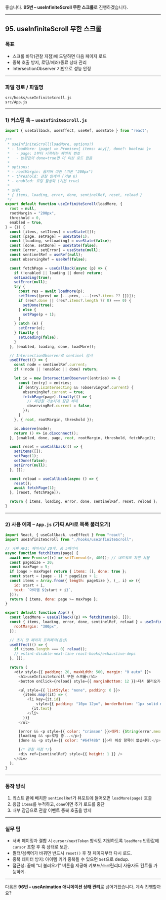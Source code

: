 좋습니다. **95번 – useInfiniteScroll 무한 스크롤**로 진행하겠습니다.

---

## 95. useInfiniteScroll 무한 스크롤

### 목표

* 스크롤 바닥(관찰 지점)에 도달하면 다음 페이지 로드
* 중복 호출 방지, 로딩/에러/종료 상태 관리
* IntersectionObserver 기반으로 성능 안정

---

### 파일 경로 / 파일명

```
src/hooks/useInfiniteScroll.js
src/App.js
```

---

### 1) 커스텀 훅 – `useInfiniteScroll.js`

```javascript
import { useCallback, useEffect, useRef, useState } from "react";

/**
 * useInfiniteScroll(loadMore, options?)
 * - loadMore: (page) => Promise<{ items: any[], done?: boolean }>
 *   - page: 1부터 시작하는 페이지 번호
 *   - 반환값의 done=true면 더 이상 로드 없음
 *
 * options:
 * - rootMargin: 옵저버 마진 (기본 "200px")
 * - threshold: 관찰 임계치 (기본 0)
 * - enabled: 로딩 활성화 (기본 true)
 *
 * 반환:
 * { items, loading, error, done, sentinelRef, reset, reload }
 */
export default function useInfiniteScroll(loadMore, {
  root = null,
  rootMargin = "200px",
  threshold = 0,
  enabled = true,
} = {}) {
  const [items, setItems] = useState([]);
  const [page, setPage] = useState(1);
  const [loading, setLoading] = useState(false);
  const [done, setDone] = useState(false);
  const [error, setError] = useState(null);
  const sentinelRef = useRef(null);
  const observingRef = useRef(false);

  const fetchPage = useCallback(async (p) => {
    if (!enabled || loading || done) return;
    setLoading(true);
    setError(null);
    try {
      const res = await loadMore(p);
      setItems((prev) => [...prev, ...(res?.items ?? [])]);
      if (res?.done || (res?.items?.length ?? 0) === 0) {
        setDone(true);
      } else {
        setPage(p + 1);
      }
    } catch (e) {
      setError(e);
    } finally {
      setLoading(false);
    }
  }, [enabled, loading, done, loadMore]);

  // IntersectionObserver로 sentinel 감시
  useEffect(() => {
    const node = sentinelRef.current;
    if (!node || !enabled || done) return;

    let io = new IntersectionObserver((entries) => {
      const [entry] = entries;
      if (entry.isIntersecting && !observingRef.current) {
        observingRef.current = true;
        fetchPage(page).finally(() => {
          // 재관찰 가능하게 잠금 해제
          observingRef.current = false;
        });
      }
    }, { root, rootMargin, threshold });

    io.observe(node);
    return () => io.disconnect();
  }, [enabled, done, page, root, rootMargin, threshold, fetchPage]);

  const reset = useCallback(() => {
    setItems([]);
    setPage(1);
    setDone(false);
    setError(null);
  }, []);

  const reload = useCallback(async () => {
    reset();
    await fetchPage(1);
  }, [reset, fetchPage]);

  return { items, loading, error, done, sentinelRef, reset, reload };
}
```

---

### 2) 사용 예제 – `App.js` (가짜 API로 목록 불러오기)

```javascript
import React, { useCallback, useEffect } from "react";
import useInfiniteScroll from "./hooks/useInfiniteScroll";

// 가짜 API: 페이지당 20개, 총 5페이지
async function fetchItems(page) {
  await new Promise((r) => setTimeout(r, 400)); // 네트워크 지연 시뮬
  const pageSize = 20;
  const maxPage = 5;
  if (page > maxPage) return { items: [], done: true };
  const start = (page - 1) * pageSize + 1;
  const items = Array.from({ length: pageSize }, (_, i) => ({
    id: start + i,
    text: `아이템 ${start + i}`,
  }));
  return { items, done: page >= maxPage };
}

export default function App() {
  const loadMore = useCallback((p) => fetchItems(p), []);
  const { items, loading, error, done, sentinelRef, reload } = useInfiniteScroll(loadMore, {
    rootMargin: "300px",
  });

  // 초기 첫 페이지 프리페치(옵션)
  useEffect(() => {
    if (items.length === 0) reload();
    // eslint-disable-next-line react-hooks/exhaustive-deps
  }, []);

  return (
    <div style={{ padding: 20, maxWidth: 560, margin: "0 auto" }}>
      <h1>useInfiniteScroll 무한 스크롤</h1>
      <button onClick={reload} style={{ marginBottom: 12 }}>다시 불러오기</button>

      <ul style={{ listStyle: "none", padding: 0 }}>
        {items.map((it) => (
          <li key={it.id}
              style={{ padding: "10px 12px", borderBottom: "1px solid #f1f5f9" }}>
            {it.text}
          </li>
        ))}
      </ul>

      {error && <p style={{ color: "crimson" }}>에러: {String(error.message || error)}</p>}
      {loading && <p>로딩 중...</p>}
      {done && <p style={{ color: "#64748b" }}>더 이상 항목이 없습니다.</p>}

      {/* 관찰 지점 */}
      <div ref={sentinelRef} style={{ height: 1 }} />
    </div>
  );
}
```

---

### 동작 방식

1. 리스트 끝에 배치한 `sentinelRef`가 뷰포트에 들어오면 `loadMore(page)` 호출
2. 응답 `items`를 누적하고, `done`이면 추가 로드를 중단
3. 내부 잠금으로 관찰 이벤트 중복 호출을 방지

---

### 실무 팁

* 서버 페이징과 결합 시 `cursor/nextToken` 방식도 지원하도록 `loadMore` 반환값에 `cursor` 포함 후 훅 상태로 보관.
* 필터/검색어가 바뀌면 반드시 `reset()` 후 첫 페이지부터 다시 로드.
* 중복 데이터 방지: 아이템 키가 중복될 수 있으면 `Set`으로 dedup.
* 접근성: 끝에 “더 불러오기” 버튼을 제공해 키보드/스크린리더 사용자도 컨트롤 가능하게.

---

다음은 **96번 – useAnimation 애니메이션 상태 관리**로 넘어가겠습니다. 계속 진행할까요?
